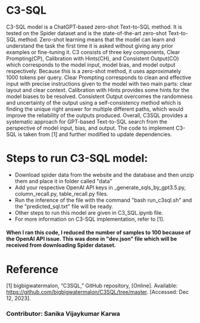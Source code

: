 # C3-SQL
C3-SQL model is a ChatGPT-based zero-shot Text-to-SQL method. It is tested on the Spider dataset and is the state-of-the-art zero-shot Text-to-SQL method. Zero-shot learning means that the model can learn and understand the task the first time it is asked without giving any prior examples or fine-tuning it. C3 consists of three key components, Clear Prompting(CP), Calibration with Hints(CH), and Consistent Output(CO) which corresponds to the model input, model bias, and model output respectively. Because this is a zero-shot method, it uses approximately 1000 tokens per query. Clear Prompting corresponds to clean and effective input with precise instructions given to the model with two main parts: clear layout and clear context. Calibration with Hints provides some hints for the model biases to be resolved. Consistent Output overcomes the randomness and uncertainty of the output using a self-consistency method which is finding the unique right answer for multiple different paths, which would improve the reliability of the outputs produced. Overall, C3SQL provides a systematic approach for GPT-based Text-to-SQL search from the perspective of model input, bias, and output. The code to implement C3-SQL is taken from [1] and further modified to update dependencies. 

# Steps to run C3-SQL model:
- Download spider data from the website and the database and then unzip them and place it in folder called "data"
- Add your respective OpenAI API keys in _generate_sqls_by_gpt3.5.py, column_recall.py, table_recall.py files.
- Run the inference of the file with the command "bash run_c3sql.sh" and the "predicted_sql.txt" file will be ready.
- Other steps to run this model are given in C3_SQL.ipynb file.
- For more information on C3-SQL implementation, refer to [1].

#### When I ran this code, I reduced the number of samples to 100 because of the OpenAI API issue. This was done in "dev.json" file which will be received from downloading Spider dataset. 

# Reference
[1] bigbigwatermalon, “C3SQL,” GitHub repository, [Online]. Available: https://github.com/bigbigwatermalon/C3SQL/tree/master. [Accessed: Dec 12, 2023].

### Contributor: Sanika Vijaykumar Karwa


